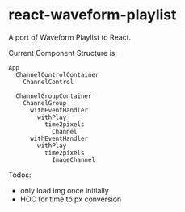 # react-waveform-playlist
A port of Waveform Playlist to React.

Current Component Structure is:

```
App
  ChannelControlContainer
    ChannelControl

  ChannelGroupContainer
    ChannelGroup
      withEventHandler
        withPlay
          time2pixels
            Channel
      withEventHandler
        withPlay
          time2pixels
            ImageChannel
```

Todos:
- only load img once initially
- HOC for time to px conversion
